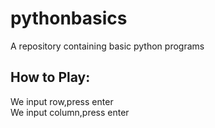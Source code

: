 # pythonbasics
A repository containing basic python programs

## How to Play:
We input row,press enter<br />
We input column,press enter<br />



  
